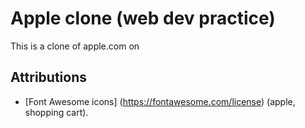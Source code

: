 # Apple clone (web dev practice)

This is a clone of apple.com on 

## Attributions
- [Font Awesome icons] (https://fontawesome.com/license) (apple, shopping cart).

